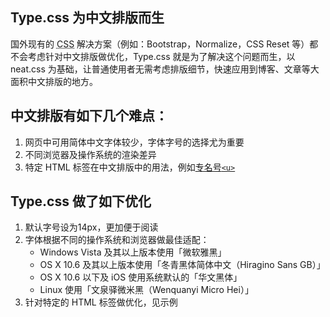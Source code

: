 <h2>Type.css 为中文排版而生</h2>
<p>国外现有的 <abbr title="Cascading Style Sheets">CSS</abbr> 解决方案（例如：Bootstrap，Normalize，CSS Reset 等）都不会考虑针对中文排版做优化，Type.css 就是为了解决这个问题而生，以 neat.css 为基础，让普通使用者无需考虑排版细节，快速应用到博客、文章等大面积中文排版的地方。</p>
<h2>中文排版有如下几个难点：</h2>
<ol>
    <li>网页中可用简体中文字体较少，字体字号的选择尤为重要</li>
    <li>不同浏览器及操作系统的渲染差异</li>
    <li>特定 HTML 标签在中文排版中的用法，例如<u>专名号</u><code><a href="#u">&lt;u&gt;</a></code></li>
</ol>
<h2>Type.css 做了如下优化</h2>
<ol>
    <li>
       默认字号设为14px，更加便于阅读
    </li>
    <li>
        字体根据不同的操作系统和浏览器做最佳适配：
        <ul>
            <li>Windows Vista 及其以上版本使用「微软雅黑」</li>
            <li>OS X 10.6 及其以上版本使用「冬青黑体简体中文（Hiragino Sans GB）」</li>
            <li>OS X 10.6 以下及 iOS 使用系统默认的「华文黑体」</li>
            <li>Linux 使用「文泉驿微米黑（Wenquanyi Micro Hei）」</li>
        </ul>
    </li>
    <li>针对特定的 HTML 标签做优化，见示例</li>
</ol>
